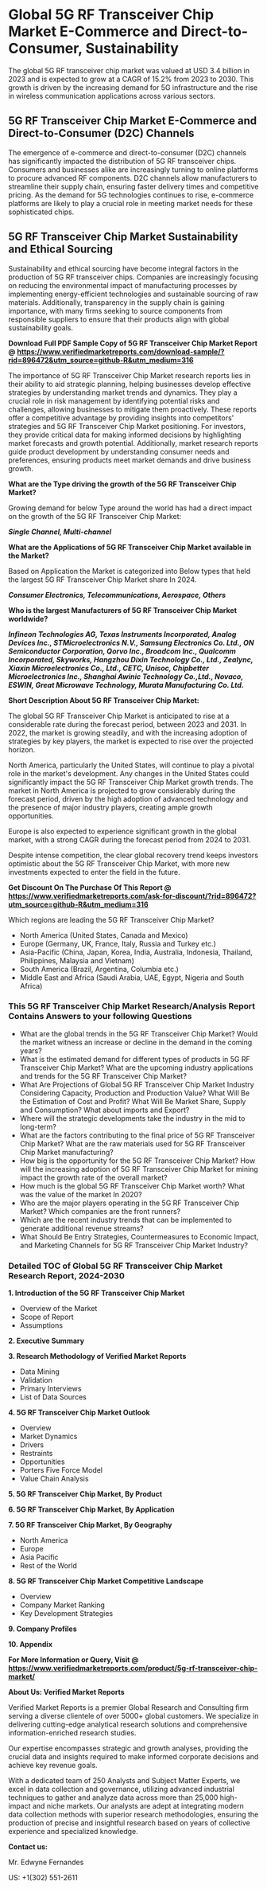 <h1>Global 5G RF Transceiver Chip Market E-Commerce and Direct-to-Consumer, Sustainability</h1><p class=""><p>The global 5G RF transceiver chip market was valued at USD 3.4 billion in 2023 and is expected to grow at a CAGR of 15.2% from 2023 to 2030. This growth is driven by the increasing demand for 5G infrastructure and the rise in wireless communication applications across various sectors.</p><h2>5G RF Transceiver Chip Market E-Commerce and Direct-to-Consumer (D2C) Channels</h2><p>The emergence of e-commerce and direct-to-consumer (D2C) channels has significantly impacted the distribution of 5G RF transceiver chips. Consumers and businesses alike are increasingly turning to online platforms to procure advanced RF components. D2C channels allow manufacturers to streamline their supply chain, ensuring faster delivery times and competitive pricing. As the demand for 5G technologies continues to rise, e-commerce platforms are likely to play a crucial role in meeting market needs for these sophisticated chips.</p><h2>5G RF Transceiver Chip Market Sustainability and Ethical Sourcing</h2><p>Sustainability and ethical sourcing have become integral factors in the production of 5G RF transceiver chips. Companies are increasingly focusing on reducing the environmental impact of manufacturing processes by implementing energy-efficient technologies and sustainable sourcing of raw materials. Additionally, transparency in the supply chain is gaining importance, with many firms seeking to source components from responsible suppliers to ensure that their products align with global sustainability goals.</p></p><p class=""><strong>Download Full PDF Sample Copy of 5G RF Transceiver Chip Market Report @ <a href="https://www.verifiedmarketreports.com/download-sample/?rid=896472&utm_source=github-R&utm_medium=316" target="_blank">https://www.verifiedmarketreports.com/download-sample/?rid=896472&utm_source=github-R&utm_medium=316</a></strong></p><p>The importance of&nbsp;5G RF Transceiver Chip Market research reports lies in their ability to aid strategic planning, helping businesses develop effective strategies by understanding market trends and dynamics. They play a crucial role in risk management by identifying potential risks and challenges, allowing businesses to mitigate them proactively. These reports offer a competitive advantage by providing insights into competitors' strategies and 5G RF Transceiver Chip Market positioning. For investors, they provide critical data for making informed decisions by highlighting market forecasts and growth potential. Additionally, market research reports guide product development by understanding consumer needs and preferences, ensuring products meet market demands and drive business growth.</p><p><strong>What are the&nbsp;Type driving the growth of the 5G RF Transceiver Chip Market?</strong></p><p id="" class="">Growing demand for below Type around the world has had a direct impact on the growth of the 5G RF Transceiver Chip Market:</p><p class=""><em><strong>Single Channel, Multi-channel</strong></em></p><p class=""><strong>What are the&nbsp;Applications&nbsp;of 5G RF Transceiver Chip Market available in the Market?</strong></p><p id="" class="">Based on Application the Market is categorized into Below types that held the largest 5G RF Transceiver Chip Market share In 2024.</p><p class=""><em><strong>Consumer Electronics, Telecommunications, Aerospace, Others</strong></em></p><p class=""><strong>Who is the largest Manufacturers of 5G RF Transceiver Chip Market worldwide?</strong></p><p><em><strong>Infineon Technologies AG, Texas Instruments Incorporated, Analog Devices Inc., STMicroelectronics N.V., Samsung Electronics Co. Ltd., ON Semiconductor Corporation, Qorvo Inc., Broadcom Inc., Qualcomm Incorporated, Skyworks, Hangzhou Dixin Technology Co., Ltd., Zealync, Xiaxin Microelectronics Co., Ltd., CETC, Unisoc, Chipbetter Microelectronics Inc., Shanghai Awinic Technology Co.,Ltd., Novaco, ESWIN, Great Microwave Technology, Murata Manufacturing Co. Ltd.</strong></em></p><p id="" class=""><strong>Short Description About 5G RF Transceiver Chip Market:</strong></p><p>The global 5G RF Transceiver Chip Market is anticipated to rise at a considerable rate during the forecast period, between 2023 and 2031. In 2022, the market is growing steadily, and with the increasing adoption of strategies by key players, the market is expected to rise over the projected horizon.</p><p>North America, particularly the United States, will continue to play a pivotal role in the market's development. Any changes in the United States could significantly impact the 5G RF Transceiver Chip Market growth trends. The market in North America is projected to grow considerably during the forecast period, driven by the high adoption of advanced technology and the presence of major industry players, creating ample growth opportunities.</p><p>Europe is also expected to experience significant growth in the global market, with a strong CAGR during the forecast period from 2024 to 2031.</p><p>Despite intense competition, the clear global recovery trend keeps investors optimistic about the 5G RF Transceiver Chip Market, with more new investments expected to enter the field in the future.</p><p id="" class=""><strong>Get Discount On The Purchase Of This Report @ <a href="https://www.verifiedmarketreports.com/ask-for-discount/?rid=896472?utm_source=github-R&utm_medium=316" target="_blank">https://www.verifiedmarketreports.com/ask-for-discount/?rid=896472?utm_source=github-R&utm_medium=316</a></strong></p><p class="">Which regions are leading the 5G RF Transceiver Chip Market?</p><ul><li>North America (United States, Canada and Mexico)</li><li>Europe (Germany, UK, France, Italy, Russia and Turkey etc.)</li><li>Asia-Pacific (China, Japan, Korea, India, Australia, Indonesia, Thailand, Philippines, Malaysia and Vietnam)</li><li>South America (Brazil, Argentina, Columbia etc.)</li><li>Middle East and Africa (Saudi Arabia, UAE, Egypt, Nigeria and South Africa)</li></ul><h3 id="" class="">This 5G RF Transceiver Chip Market Research/Analysis Report Contains Answers to your following Questions</h3><ul><li>What are the global trends in the 5G RF Transceiver Chip Market? Would the market witness an increase or decline in the demand in the coming years?</li><li>What is the estimated demand for different types of products in 5G RF Transceiver Chip Market? What are the upcoming industry applications and trends for the 5G RF Transceiver Chip Market?</li><li>What Are Projections of Global 5G RF Transceiver Chip Market Industry Considering Capacity, Production and Production Value? What Will Be the Estimation of Cost and Profit? What Will Be Market Share, Supply and Consumption? What about imports and Export?</li><li>Where will the strategic developments take the industry in the mid to long-term?</li><li>What are the factors contributing to the final price of 5G RF Transceiver Chip Market? What are the raw materials used for 5G RF Transceiver Chip Market manufacturing?</li><li>How big is the opportunity for the 5G RF Transceiver Chip Market? How will the increasing adoption of 5G RF Transceiver Chip Market for mining impact the growth rate of the overall market?</li><li>How much is the global 5G RF Transceiver Chip Market worth? What was the value of the market In 2020?</li><li>Who are the major players operating in the 5G RF Transceiver Chip Market? Which companies are the front runners?</li><li>Which are the recent industry trends that can be implemented to generate additional revenue streams?</li><li>What Should Be Entry Strategies, Countermeasures to Economic Impact, and Marketing Channels for 5G RF Transceiver Chip Market Industry?</li></ul><h3 id="" class="">Detailed TOC of Global 5G RF Transceiver Chip Market Research Report, 2024-2030</h3><p id="" class=""><strong>1. Introduction of the 5G RF Transceiver Chip Market</strong></p><ul><li>Overview of the Market</li><li>Scope of Report</li><li>Assumptions</li></ul><p id="" class=""><strong>2. Executive Summary</strong></p><p id="" class=""><strong>3. Research Methodology of Verified Market Reports</strong></p><ul><li>Data Mining</li><li>Validation</li><li>Primary Interviews</li><li>List of Data Sources</li></ul><p id="" class=""><strong>4. 5G RF Transceiver Chip Market Outlook</strong></p><ul><li>Overview</li><li>Market Dynamics</li><li>Drivers</li><li>Restraints</li><li>Opportunities</li><li>Porters Five Force Model</li><li>Value Chain Analysis</li></ul><p id="" class=""><strong>5. 5G RF Transceiver Chip Market, By Product</strong></p><p id="" class=""><strong>6. 5G RF Transceiver Chip Market, By Application</strong></p><p id="" class=""><strong>7. 5G RF Transceiver Chip Market, By Geography</strong></p><ul><li>North America</li><li>Europe</li><li>Asia Pacific</li><li>Rest of the World</li></ul><p id="" class=""><strong>8. 5G RF Transceiver Chip Market Competitive Landscape</strong></p><ul><li>Overview</li><li>Company Market Ranking</li><li>Key Development Strategies</li></ul><p id="" class=""><strong>9. Company Profiles</strong></p><p id="" class=""><strong>10. Appendix</strong></p><p id="" class=""><strong>For More Information or Query, Visit @ <a href="https://www.verifiedmarketreports.com/product/5g-rf-transceiver-chip-market/" target="_blank">https://www.verifiedmarketreports.com/product/5g-rf-transceiver-chip-market/</a></strong></p><p id="" class=""><strong>About Us: Verified Market Reports</strong></p><p id="" class="">Verified Market Reports is a premier Global Research and Consulting firm serving a diverse clientele of over 5000+ global customers. We specialize in delivering cutting-edge analytical research solutions and comprehensive information-enriched research studies.</p><p id="" class="">Our expertise encompasses strategic and growth analyses, providing the crucial data and insights required to make informed corporate decisions and achieve key revenue goals.</p><p id="" class="">With a dedicated team of 250 Analysts and Subject Matter Experts, we excel in data collection and governance, utilizing advanced industrial techniques to gather and analyze data across more than 25,000 high-impact and niche markets. Our analysts are adept at integrating modern data collection methods with superior research methodologies, ensuring the production of precise and insightful research based on years of collective experience and specialized knowledge.</p><p id="" class=""><strong>Contact us:</strong></p><p id="" class="">Mr. Edwyne Fernandes</p><p id="" class="">US: +1(302) 551-2611</p>